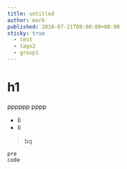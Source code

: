 ```yaml
---
title: untitled
author: mark
published: 2018-07-21T08:00:00+08:00
sticky: true
  - test
  - tags2
  - group1
---
```

# h1

pppppp
pppp

- li
- li

> bq

    pre
    code
